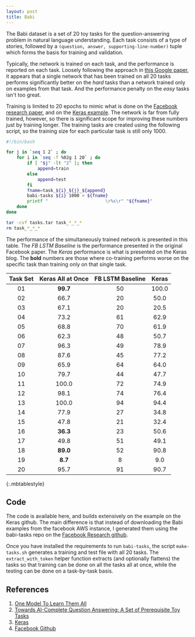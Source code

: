 ```yaml
---
layout: post
title: Babi
---
```


The Babi dataset is a set of 20 toy tasks for the question-answering problem in natural language understanding. Each task consists of a type of stories, followed by a `(question, answer, supporting-line-number)` tuple which forms the basis for training and validation. 

Typically, the network is trained on each task, and the performance is reported on each task. 
Loosely following the approach in [this Google paper][OneModel], it appears that a single network that has been trained on all 20 tasks performs significantly better on the *hard* tasks than a network trained only on examples from that task. And the performance penalty on the *easy* tasks isn't too great. 

Training is limited to 20 epochs to mimic what is done on the [Facebook research paper][FacebookBabi], and on the [Keras example][Keras]. 
The network is far from fully trained, however, so there is significant scope for improving these numbers just by training longer. 
The training tasks are created using the following script, so the training size for each particular task is still only 1000. 

```bash
#!/bin/bash

for j in `seq 1 2` ; do  
    for i in `seq -f %02g 1 20` ; do
        if [ "$j" -lt "2" ]; then
            append=train
        else
            append=test
        fi
        fname=task_${i}_${j}_${append}
        babi-tasks ${i} 1000 > ${fname}
        printf "                      \r%s\r" "${fname}"
    done
done

tar -cvf tasks.tar task_*_*_*
rm task_*_*_*

```

The performance of the simultaneously trained network is presented in this table. The _FB LSTM Baseline_ is the performance presented in the original Facebook paper. 
The _Keras_ performance is what is presented on the Keras blog.
The **bold** numbers are those where co-training performs worse on the specific task than training only on that single task.


Task Set   |  Keras All at Once | FB LSTM Baseline | Keras |
:----:     |:----:              |:----:            |:----: |
01	|	  	**99.7**      | 50               | 100.0      |   
02	|	  	66.7      | 20               | 50.0       | 
03	|	  	67.1      | 20               | 20.5       |  
04	|	  	73.2      | 61               | 62.9       |  
05	|	  	68.8      | 70               | 61.9       |  
06	|	  	62.3      | 48               | 50.7       |  
07	|	  	96.3      | 49               | 78.9       |  
08	|	  	87.6      | 45               | 77.2       |  
09	|	  	65.9      | 64               | 64.0       |  
10	|	  	79.7      | 44               | 47.7       |  
11	|	  	100.0     | 72               | 74.9       |  
12	|	  	98.1      | 74               | 76.4       |  
13	|	  	100.0     | 94               | 94.4       |  
14	|	  	77.9      | 27               | 34.8       |  
15	|	  	47.8      | 21               | 32.4       |  
16	|	  	**36.3**      | 23               | 50.6       |  
17	|	  	49.8      | 51               | 49.1       |  
18	|	  	**89.0**      | 52               | 90.8       |  
19	|	  	**8.7**       | 8                | 9.0        |
20	|	  	95.7      | 91               | 90.7       |
{:.mbtablestyle}  


## Code

The code is available here, and builds extensively on the example on the Keras github. 
The main difference is that instead of downloading the Babi examples from the facebook AWS instance, I generated them using the babi-tasks repo on the [Facebook Research github][FacebookGithub]. 

Once you have installed the requirements to run `babi-tasks`, the script `make-tasks.sh` generates a training and test file with all 20 tasks. The `extract_with_token` helper function extracts (and optionally flattens) the tasks so that training can be done on all the tasks all at once, while the testing can be done on a task-by-task basis. 



## References
1. [One Model To Learn Them All][OneModel]
2. [Towards AI-Complete Question Answering: A Set of Prerequisite Toy Tasks][FacebookBabi]
3. [Keras][Keras]
4. [Facebook Github][FacebookGithub]


[OneModel]: https://arxiv.org/abs/1706.05137
[FacebookBabi]: https://arxiv.org/abs/1502.05698
[Keras]: https://keras.io/
[FacebookGithub]: https://github.com/facebook/bAbI-tasks






